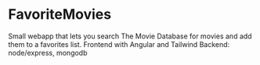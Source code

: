 # FavoriteMovies

Small webapp that lets you search The Movie Database for movies and add them to a favorites list.
Frontend with Angular and Tailwind
Backend: node/express, mongodb
